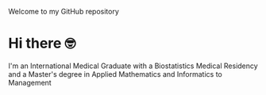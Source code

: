 Welcome to my GitHub repository
<h1> Hi there 🤓 </h1>
I'm an International Medical Graduate with a Biostatistics Medical Residency and a Master's degree in Applied Mathematics and Informatics to Management 


 
